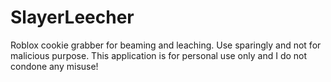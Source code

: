 # SlayerLeecher
Roblox cookie grabber for beaming and leaching. Use sparingly and not for malicious purpose. This application is for personal use only and I do not condone any misuse!
